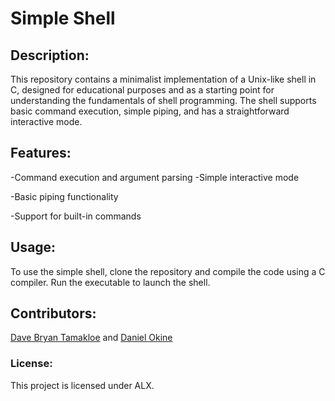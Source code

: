 # Simple Shell

## Description:
This repository contains a minimalist implementation of a Unix-like shell in C, designed for educational purposes and as a starting point for understanding the fundamentals of shell programming. The shell supports basic command execution, simple piping, and has a straightforward interactive mode.

## Features:

-Command execution and argument parsing
-Simple interactive mode

-Basic piping functionality

-Support for built-in commands

## Usage:
To use the simple shell, clone the repository and compile the code using a C compiler. Run the executable to launch the shell.

## Contributors:
[Dave Bryan Tamakloe](https://github.com/DaveBryan001) and [Daniel Okine](https://github.com/niito99)

### License:
This project is licensed under ALX.

